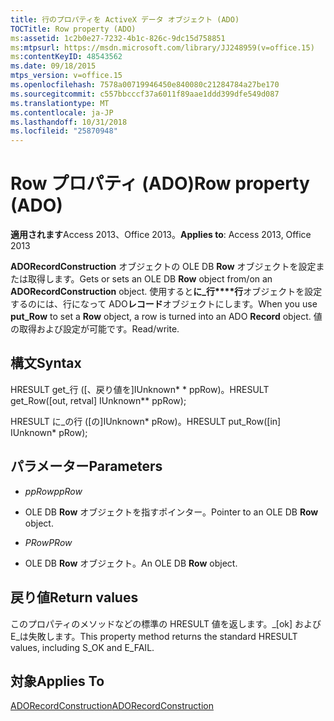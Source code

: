 ```yaml
---
title: 行のプロパティを ActiveX データ オブジェクト (ADO)
TOCTitle: Row property (ADO)
ms:assetid: 1c2b0e27-7232-4b1c-826c-9dc15d758851
ms:mtpsurl: https://msdn.microsoft.com/library/JJ248959(v=office.15)
ms:contentKeyID: 48543562
ms.date: 09/18/2015
mtps_version: v=office.15
ms.openlocfilehash: 7578a00719946450e840080c21284784a27be170
ms.sourcegitcommit: c557bbcccf37a6011f89aae1ddd399dfe549d087
ms.translationtype: MT
ms.contentlocale: ja-JP
ms.lasthandoff: 10/31/2018
ms.locfileid: "25870948"
---
```

# <a name="row-property-ado"></a><span data-ttu-id="beba6-102">Row プロパティ (ADO)</span><span class="sxs-lookup"><span data-stu-id="beba6-102">Row property (ADO)</span></span>


<span data-ttu-id="beba6-103">**適用されます**Access 2013、Office 2013。</span><span class="sxs-lookup"><span data-stu-id="beba6-103">**Applies to**: Access 2013, Office 2013</span></span>



<span data-ttu-id="beba6-104">**ADORecordConstruction** オブジェクトの OLE DB **Row** オブジェクトを設定または取得します。</span><span class="sxs-lookup"><span data-stu-id="beba6-104">Gets or sets an OLE DB **Row** object from/on an **ADORecordConstruction** object.</span></span> <span data-ttu-id="beba6-105">使用すると**に\_行\*\*\*\*行**オブジェクトを設定するのには、行になって ADO**レコード**オブジェクトにします。</span><span class="sxs-lookup"><span data-stu-id="beba6-105">When you use **put\_Row** to set a **Row** object, a row is turned into an ADO **Record** object.</span></span> <span data-ttu-id="beba6-106">値の取得および設定が可能です。</span><span class="sxs-lookup"><span data-stu-id="beba6-106">Read/write.</span></span>

## <a name="syntax"></a><span data-ttu-id="beba6-107">構文</span><span class="sxs-lookup"><span data-stu-id="beba6-107">Syntax</span></span>

<span data-ttu-id="beba6-108">HRESULT get\_行 (\[、戻り値を\]IUnknown\* \* ppRow)。</span><span class="sxs-lookup"><span data-stu-id="beba6-108">HRESULT get\_Row(\[out, retval\] IUnknown\*\* ppRow);</span></span>

<span data-ttu-id="beba6-109">HRESULT に\_の行 (\[の\]IUnknown\* pRow)。</span><span class="sxs-lookup"><span data-stu-id="beba6-109">HRESULT put\_Row(\[in\] IUnknown\* pRow);</span></span>

## <a name="parameters"></a><span data-ttu-id="beba6-110">パラメーター</span><span class="sxs-lookup"><span data-stu-id="beba6-110">Parameters</span></span>

  - <span data-ttu-id="beba6-111">*ppRow*</span><span class="sxs-lookup"><span data-stu-id="beba6-111">*ppRow*</span></span>

  - <span data-ttu-id="beba6-112">OLE DB **Row** オブジェクトを指すポインター。</span><span class="sxs-lookup"><span data-stu-id="beba6-112">Pointer to an OLE DB **Row** object.</span></span>

  - <span data-ttu-id="beba6-113">*PRow*</span><span class="sxs-lookup"><span data-stu-id="beba6-113">*PRow*</span></span>

  - <span data-ttu-id="beba6-114">OLE DB **Row** オブジェクト。</span><span class="sxs-lookup"><span data-stu-id="beba6-114">An OLE DB **Row** object.</span></span>

## <a name="return-values"></a><span data-ttu-id="beba6-115">戻り値</span><span class="sxs-lookup"><span data-stu-id="beba6-115">Return values</span></span>

<span data-ttu-id="beba6-116">このプロパティのメソッドなどの標準の HRESULT 値を返します。\_[ok] および E\_は失敗します。</span><span class="sxs-lookup"><span data-stu-id="beba6-116">This property method returns the standard HRESULT values, including S\_OK and E\_FAIL.</span></span>

## <a name="applies-to"></a><span data-ttu-id="beba6-117">対象</span><span class="sxs-lookup"><span data-stu-id="beba6-117">Applies To</span></span>

[<span data-ttu-id="beba6-118">ADORecordConstruction</span><span class="sxs-lookup"><span data-stu-id="beba6-118">ADORecordConstruction</span></span>](adorecordconstruction-interface-ado.md)

